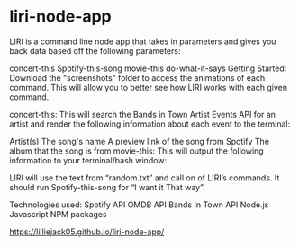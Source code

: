 # liri-node-app

LIRI is a command line node app that takes in parameters and gives you back data based off the following parameters:

concert-this
Spotify-this-song
movie-this
do-what-it-says
Getting Started:
Download the "screenshots" folder to access the animations of each command. This will allow you to better see how LIRI works with each given command.

concert-this:
This will search the Bands in Town Artist Events API for an artist and render the following information about each event to the terminal:



Artist(s)
The song's name
A preview link of the song from Spotify
The album that the song is from
movie-this:
This will output the following information to your terminal/bash window:



LIRI will use the text from “random.txt” and call on of LIRI’s commands. It should run Spotify-this-song for “I want it That way”.

Technologies used:
Spotify API
OMDB API
Bands In Town API
Node.js
Javascript
NPM packages

https://lilliejack05.github.io/liri-node-app/

